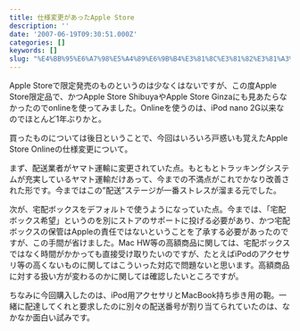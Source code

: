 ```yaml
---
title: 仕様変更があったApple Store
description: ''
date: '2007-06-19T09:30:51.000Z'
categories: []
keywords: []
slug: "%E4%BB%95%E6%A7%98%E5%A4%89%E6%9B%B4%E3%81%8C%E3%81%82%E3%81%A3%E3%81%9FApple+Store"
---
```

Apple Storeで限定発売のものというのは少なくはないですが、この度Apple Store限定品で、かつApple Store ShibuyaやApple Store Ginzaにも見あたらなかったのでonlineを使ってみました。Onlineを使うのは、iPod nano 2G以来なのでほとんど1年ぶりかと。

買ったものについては後日ということで、今回はいろいろ戸惑いも覚えたApple Store Onlineの仕様変更について。

まず、配送業者がヤマト運輸に変更されていた点。もともとトラッキングシステムが充実しているヤマト運輸だけあって、今までの不満点がこれでかなり改善された形です。今まではこの”配送”ステージが一番ストレスが溜まる元でした。

次が、宅配ボックスをデフォルトで使うようになっていた点。今までは、「宅配ボックス希望」というのを別にストアのサポートに投げる必要があり、かつ宅配ボックスの保管はAppleの責任ではないということを了承する必要があったのですが、この手間が省けました。Mac HW等の高額商品に関しては、宅配ボックスではなく時間がかかっても直接受け取りたいのですが、たとえばiPodのアクセサリ等の高くないものに関してはこういった対応で問題ないと思います。高額商品に対する扱い方が変わるのかに関しては確認したいところですが。

ちなみに今回購入したのは、iPod用アクセサリとMacBook持ち歩き用の鞄。一緒に配達してくれと要求したのに別々の配送番号が割り当てられていたのは、なかなか面白い試みです。